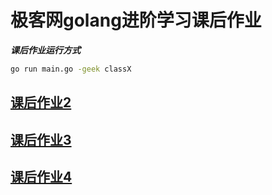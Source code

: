 # 极客网golang进阶学习课后作业

***课后作业运行方式***

```bash
go run main.go -geek classX
```

## [课后作业2](./class2/README.md)

## [课后作业3](./class3/README.md)

## [课后作业4](./class4/README.md)
